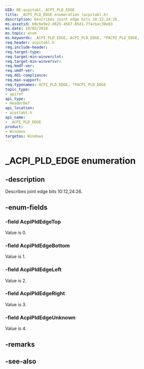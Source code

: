 ```yaml
---
UID: NE:acpitabl._ACPI_PLD_EDGE
title: _ACPI_PLD_EDGE enumeration (acpitabl.h)
description: Describes joint edge bits 10:12,24:26.
ms.assetid: b9c6e9e2-d625-4567-85d1-7f4cbac30e83
ms.date: 10/02/2018
ms.topic: enum
ms.keywords: _ACPI_PLD_EDGE, ACPI_PLD_EDGE, *PACPI_PLD_EDGE, 
req.header: acpitabl.h
req.include-header:
req.target-type:
req.target-min-winverclnt:
req.target-min-winversvr:
req.kmdf-ver:
req.umdf-ver:
req.ddi-compliance:
req.max-support:
req.typenames: ACPI_PLD_EDGE, *PACPI_PLD_EDGE
topic_type: 
- apiref
api_type: 
- HeaderDef
api_location: 
- acpitabl.h
api_name: 
- _ACPI_PLD_EDGE
product:
- Windows
targetos: Windows
---
```


# _ACPI_PLD_EDGE enumeration

## -description

Describes joint edge bits 10:12,24:26.

## -enum-fields

### -field AcpiPldEdgeTop 

Value is 0.

### -field AcpiPldEdgeBottom 

Value is 1.

### -field AcpiPldEdgeLeft 

Value is 2.

### -field AcpiPldEdgeRight 

Value is 3.

### -field AcpiPldEdgeUnknown 

Value is 4.

## -remarks

## -see-also
